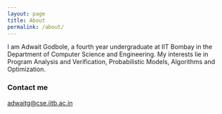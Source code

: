 ```yaml
---
layout: page
title: About
permalink: /about/
---
```

<!-- 
### About
 -->
I am Adwait Godbole, a fourth year undergraduate at IIT Bombay in the Department of Computer Science and Engineering. My interests lie in Program Analysis and Verification, Probabilistic Models, Algorithms and Optimization.

### Contact me

[adwaitg@cse.iitb.ac.in](mailto:adwaitg@cse.iitb.ac.in)